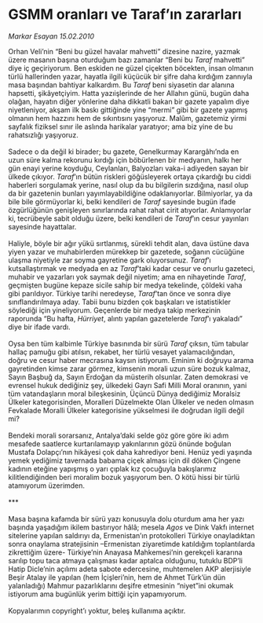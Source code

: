 # GSMM oranları ve Taraf’ın zararları

*Markar Esayan 15.02.2010*

<div class="taraf_structure_2col_1zq">
<div class="margen_n">



 <p>Orhan Veli’nin “Beni bu güzel havalar mahvetti” dizesine nazire, yazmak üzere masanın başına oturduğum bazı zamanlar “Beni bu <i>Taraf</i> mahvetti” diye iç geçiriyorum. Ben eskiden ne güzel çiçekten böcekten, insan olmanın türlü hallerinden yazar, hayatla ilgili küçücük bir şifre daha kırdığım zannıyla masa başından bahtiyar kalkardım. Bu <i>Taraf</i> beni siyasetin dar alanına hapsetti, şikâyetçiyim. Hatta yazıişlerinde de her Allahın günü, bugün daha olağan, hayatın diğer yönlerine daha dikkatli bakan bir gazete yapalım diye niyetleniyor, akşam ilk baskı gittiğinde yine “mermi” gibi bir gazete yapmış olmanın hem hazzını hem de sıkıntısını yaşıyoruz. Malûm, gazetemiz yirmi sayfalık fiziksel sınır ile aslında harikalar yaratıyor; ama biz yine de bu rahatsızlığı yaşıyoruz. <br/><br/>Sadece o da değil ki birader; bu gazete, Genelkurmay Karargâhı’nda en uzun süre kalma rekorunu kırdığı için böbürlenen bir medyanın, halkı her gün enayi yerine koyduğu, Ceylanları, Balyozları vaka-i adiyeden sayan bir ülkede çıkıyor. <i>Taraf</i>’ın bütün riskleri göğüsleyerek ortaya çıkardığı bu ciddi haberleri sorgulamak yerine, nasıl olup da bu bilgilerin sızdığına, nasıl olup da bir gazetenin bunları yayımlayabildiğine odaklanıyorlar. Bilmiyorlar, ya da bile bile görmüyorlar ki, belki kendileri de <i>Taraf</i> sayesinde bugün ifade özgürlüğünün genişleyen sınırlarında rahat rahat cirit atıyorlar. Anlamıyorlar ki, tecrübeyle sabit olduğu üzere, belki kendileri de <i>Taraf</i>’ın cesur yayınları sayesinde hayattalar. <br/><br/>Haliyle, böyle bir ağır yükü sırtlanmış, sürekli tehdit alan, dava üstüne dava yiyen yazar ve muhabirlerden mürekkep bir gazetede, soğanın cücüğüne ulaşma niyetiyle zar soyma gayretine gark oluyorsunuz. <i>Taraf</i>’ı kutsallaştırmak ve medyada en az <i>Taraf</i>’taki kadar cesur ve onurlu gazeteci, muhabir ve yazarları yok saymak değil niyetim; ama en nihayetinde <i>Taraf</i>, geçmişten bugüne kepaze sicile sahip bir medya tekelinde, çöldeki vaha gibi parıldıyor. Türkiye tarihi neredeyse, <i>Taraf</i>’tan önce ve sonra diye sınıflandırılmaya aday. Tabii bunu bizden çok başkaları ve istatistikler söylediği için yineliyorum. Geçenlerde bir medya takip merkezinin raporunda “Bu hafta, <i>Hürriyet</i>, alıntı yapılan gazetelerde <i>Taraf</i>’ı yakaladı” diye bir ifade vardı. <br/><br/>Oysa ben tüm kalbimle Türkiye basınında bir sürü <i>Taraf</i> çıksın, tüm tabular hallaç pamuğu gibi atılsın, rekabet, her türlü vesayet yalamacılığından, doğru ve cesur haber mecrasına kaysın istiyorum. Eminim ki doğruyu arama gayretinden kimse zarar görmez, kimsenin morali uzun süre bozuk kalmaz, Sayın Başbuğ da, Sayın Erdoğan da müsterih olsunlar. Zaten demokrasi ve evrensel hukuk dediğiniz şey, ülkedeki Gayrı Safi Milli Moral oranının, yani tüm vatandaşların moral bileşkesinin, Üçüncü Dünya dediğimiz Moralsiz Ülkeler kategorisinden, Moralleri Düzelmekte Olan Ülkeler ve neden olmasın Fevkalade Moralli Ülkeler kategorisine yükselmesi ile doğrudan ilgili değil mi? <br/><br/>Bendeki morali sorarsanız, Antalya’daki selde göz göre göre iki adım mesafede saatlerce kurtarılamayıp yakınlarının gözü önünde boğulan Mustafa Dolapçı’nın hikâyesi çok daha kahrediyor beni. Henüz yedi yaşında yemek yediğimiz tavernada babama çiçek alması için dil döken Çingene kadının eteğine yapışmış o yarı çıplak kız çocuğuyla bakışlarımız kilitlendiğinden beri moralim bozuk yaşıyorum ben. O kötü hissi bir türlü atamıyorum üzerimden. <br/><br/>*** <br/><br/>Masa başına kafamda bir sürü yazı konusuyla dolu oturdum ama her yazı başında yaşadığım ikilem bastırıyor hâlâ; mesela <i>Agos</i> ve Dink Vakfı internet sitelerine yapılan saldırıyı da, Ermenistan’ın protokolleri Türkiye onayladıktan sonra onaylama stratejisinin –Ermenistan ziyaretimde katıldığım toplantılarda zikrettiğim üzere- Türkiye’nin Anayasa Mahkemesi’nin gerekçeli kararına sarılıp topu taca atmaya çalışması kadar aptalca olduğunu, tutuklu BDP’li Hatip Dicle’nin açılımı adeta sabote edercesine, muhtemelen AKP alerjisiyle Beşir Atalay ile yapılan (hem İçişleri’nin, hem de Ahmet Türk’ün dün yalanladığı) Mahmur pazarlıklarını deşifre etmesinin “niyet”ini okumak istiyorum ama bugünlük yerim bittiği için yapamıyorum. <br/><br/>Kopyalarımın copyright’ı yoktur, beleş kullanıma açıktır.</p>
<br/>
<br/>
<br/>



<br/>


<div id="taraf_not">
</div>

</div>


</div>
